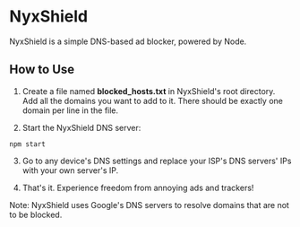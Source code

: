 # NyxShield
NyxShield is a simple DNS-based ad blocker, powered by Node.

## How to Use

1. Create a file named **blocked_hosts.txt** in NyxShield's root directory. Add all the domains you want to add to it. There should be exactly one domain per line in the file.

2. Start the NyxShield DNS server:

```
npm start
```

3. Go to any device's DNS settings and replace your ISP's DNS servers' IPs with your own server's IP.

4. That's it. Experience freedom from annoying ads and trackers!

Note: NyxShield uses Google's DNS servers to resolve domains that are not to be blocked.


